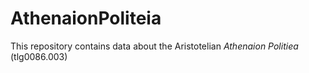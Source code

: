 # AthenaionPoliteia

This repository contains data about the Aristotelian *Athenaion Politiea* (tlg0086.003)
